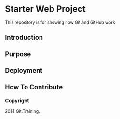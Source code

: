 # Starter Web Project

This repository is for showing how Git and GitHub work

## Introduction

## Purpose

## Deployment

## How To Contribute

### Copyright

2014 Git.Training.